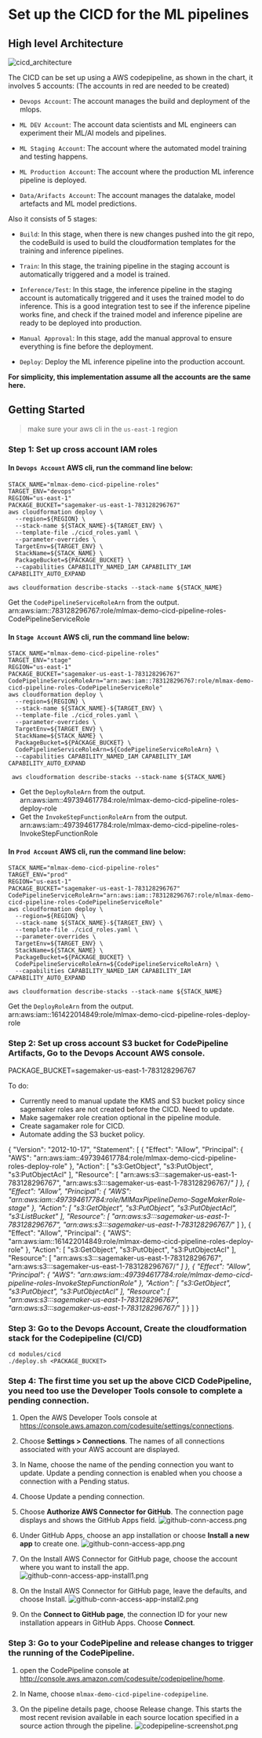 # Set up the CICD for the ML pipelines

## High level Architecture

![cicd_architecture](images/cicd_architecture.png)

The CICD can be set up using a AWS codepipeline, as shown in the chart, it involves 5 accounts: (The accounts in red are needed to be created)

- `Devops Account`: The account manages the build and deployment of the mlops.

- `ML DEV Account`: The account data scientists and ML engineers can experiment their ML/AI models and pipelines.

- `ML Staging Account`: The account where the automated model training and testing happens.

- `ML Production Account`: The account where the production ML inference pipeline is deployed.

- `Data/Arifacts Account`: The account manages the datalake, model artefacts and ML model predictions.

Also it consists of 5 stages:

- `Build`: In this stage, when there is new changes pushed into the git repo, the codeBuild is used to build the cloudformation templates for the training and inference pipelines.

- `Train`: In this stage, the training pipeline in the staging account is automatically triggered and a model is trained.

- `Inference/Test`: In this stage, the inference pipeline in the staging account is automatically triggered and it uses the trained model to do inference. This is a good integration test to see if the inference pipeline works fine, and check if the trained model and inference pipeline are ready to be deployed into production.

- `Manual Approval`: In this stage, add the manual approval to ensure everything is fine before the deployment.

- `Deploy`: Deploy the ML inference pipeline into the production account.

**For simplicity, this implementation assume all the accounts are the same here.**

## Getting Started
> make sure your aws cli in the `us-east-1` region

### Step 1: Set up cross account IAM roles

#### In `Devops Account` AWS cli, run the command line below:


    STACK_NAME="mlmax-demo-cicd-pipeline-roles"
    TARGET_ENV="devops"
    REGION="us-east-1"
    PACKAGE_BUCKET="sagemaker-us-east-1-783128296767"
    aws cloudformation deploy \
      --region=${REGION} \
      --stack-name ${STACK_NAME}-${TARGET_ENV} \
      --template-file ./cicd_roles.yaml \
      --parameter-overrides \
      TargetEnv=${TARGET_ENV} \
      StackName=${STACK_NAME} \
      PackageBucket=${PACKAGE_BUCKET} \
      --capabilities CAPABILITY_NAMED_IAM CAPABILITY_IAM CAPABILITY_AUTO_EXPAND
      
    aws cloudformation describe-stacks --stack-name ${STACK_NAME}

Get the `CodePipelineServiceRoleArn` from the output. arn:aws:iam::783128296767:role/mlmax-demo-cicd-pipeline-roles-CodePipelineServiceRole
   
#### In `Stage Account` AWS cli, run the command line below:

    STACK_NAME="mlmax-demo-cicd-pipeline-roles"
    TARGET_ENV="stage"
    REGION="us-east-1"
    PACKAGE_BUCKET="sagemaker-us-east-1-783128296767"
    CodePipelineServiceRoleArn="arn:aws:iam::783128296767:role/mlmax-demo-cicd-pipeline-roles-CodePipelineServiceRole"
    aws cloudformation deploy \
      --region=${REGION} \
      --stack-name ${STACK_NAME}-${TARGET_ENV} \
      --template-file ./cicd_roles.yaml \
      --parameter-overrides \
      TargetEnv=${TARGET_ENV} \
      StackName=${STACK_NAME} \
      PackageBucket=${PACKAGE_BUCKET} \
      CodePipelineServiceRoleArn=${CodePipelineServiceRoleArn} \
      --capabilities CAPABILITY_NAMED_IAM CAPABILITY_IAM CAPABILITY_AUTO_EXPAND
     
     aws cloudformation describe-stacks --stack-name ${STACK_NAME}

- Get the `DeployRoleArn` from the output. arn:aws:iam::497394617784:role/mlmax-demo-cicd-pipeline-roles-deploy-role
- Get the `InvokeStepFunctionRoleArn` from the output. arn:aws:iam::497394617784:role/mlmax-demo-cicd-pipeline-roles-InvokeStepFunctionRole

#### In `Prod Account` AWS cli, run the command line below:


    STACK_NAME="mlmax-demo-cicd-pipeline-roles"
    TARGET_ENV="prod"
    REGION="us-east-1"
    PACKAGE_BUCKET="sagemaker-us-east-1-783128296767"
    CodePipelineServiceRoleArn="arn:aws:iam::783128296767:role/mlmax-demo-cicd-pipeline-roles-CodePipelineServiceRole"
    aws cloudformation deploy \
      --region=${REGION} \
      --stack-name ${STACK_NAME}-${TARGET_ENV} \
      --template-file ./cicd_roles.yaml \
      --parameter-overrides \
      TargetEnv=${TARGET_ENV} \
      StackName=${STACK_NAME} \
      PackageBucket=${PACKAGE_BUCKET} \
      CodePipelineServiceRoleArn=${CodePipelineServiceRoleArn} \
      --capabilities CAPABILITY_NAMED_IAM CAPABILITY_IAM CAPABILITY_AUTO_EXPAND
    
    aws cloudformation describe-stacks --stack-name ${STACK_NAME}

Get the `DeployRoleArn` from the output. arn:aws:iam::161422014849:role/mlmax-demo-cicd-pipeline-roles-deploy-role

### Step 2: Set up cross account S3 bucket for CodePipeline Artifacts, Go to the Devops Account AWS console.
PACKAGE_BUCKET=sagemaker-us-east-1-783128296767

To do:
- Currently need to manual update the KMS and S3 bucket policy since sagemaker roles are not created before the CICD. Need to update.
- Make sagemaker role creation optional in the pipeline module.
- Create sagamaker role for CICD.
- Automate adding the S3 bucket policy.

{
    "Version": "2012-10-17",
    "Statement": [
        {
            "Effect": "Allow",
            "Principal": {
                "AWS": "arn:aws:iam::497394617784:role/mlmax-demo-cicd-pipeline-roles-deploy-role"
            },
            "Action": [
                "s3:GetObject",
                "s3:PutObject",
                "s3:PutObjectAcl"
            ],
            "Resource": [
                "arn:aws:s3:::sagemaker-us-east-1-783128296767",
                "arn:aws:s3:::sagemaker-us-east-1-783128296767/*"
            ]
        },
        {
            "Effect": "Allow",
            "Principal": {
                "AWS": "arn:aws:iam::497394617784:role/MlMaxPipelineDemo-SageMakerRole-stage"
            },
            "Action": [
                "s3:GetObject",
                "s3:PutObject",
                "s3:PutObjectAcl",
                "s3:ListBucket"
            ],
            "Resource": [
                "arn:aws:s3:::sagemaker-us-east-1-783128296767",
                "arn:aws:s3:::sagemaker-us-east-1-783128296767/*"
            ]
        },
        {
            "Effect": "Allow",
            "Principal": {
                "AWS": "arn:aws:iam::161422014849:role/mlmax-demo-cicd-pipeline-roles-deploy-role"
            },
            "Action": [
                "s3:GetObject",
                "s3:PutObject",
                "s3:PutObjectAcl"
            ],
            "Resource": [
                "arn:aws:s3:::sagemaker-us-east-1-783128296767",
                "arn:aws:s3:::sagemaker-us-east-1-783128296767/*"
            ]
        },
        {
            "Effect": "Allow",
            "Principal": {
                "AWS": "arn:aws:iam::497394617784:role/mlmax-demo-cicd-pipeline-roles-InvokeStepFunctionRole"
            },
            "Action": [
                "s3:GetObject",
                "s3:PutObject",
                "s3:PutObjectAcl"
            ],
            "Resource": [
                "arn:aws:s3:::sagemaker-us-east-1-783128296767",
                "arn:aws:s3:::sagemaker-us-east-1-783128296767/*"
            ]
        }
    ]
}

### Step 3: Go to the Devops Account, Create the cloudformation stack for the Codepipeline (CI/CD)

    cd modules/cicd
    ./deploy.sh <PACKAGE_BUCKET>
    
### Step 4: The first time you set up the above CICD CodePipeline, you need too use the Developer Tools console to complete a pending connection.
1. Open the AWS Developer Tools console at https://console.aws.amazon.com/codesuite/settings/connections.

2. Choose **Settings > Connections**. The names of all connections associated with your AWS account are displayed.

3. In Name, choose the name of the pending connection you want to update. Update a pending connection is enabled when you choose a connection with a Pending status.

4. Choose Update a pending connection.
    
5. Choose **Authorize AWS Connector for GitHub**. The connection page displays and shows the GitHub Apps field.
![github-conn-access.png](images/github-conn-access.png)

6. Under GitHub Apps, choose an app installation or choose **Install a new app** to create one.
![github-conn-access-app.png](images/github-conn-access-app.png)

7. On the Install AWS Connector for GitHub page, choose the account where you want to install the app.
![github-conn-access-app-install1.png](images/github-conn-access-app-install1.png)

8. On the Install AWS Connector for GitHub page, leave the defaults, and choose Install.
![github-conn-access-app-install2.png](images/github-conn-access-app-install2.png)

9. On the **Connect to GitHub page**, the connection ID for your new installation appears in GitHub Apps. Choose **Connect**.

### Step 3: Go to your CodePipeline and release changes to trigger the running of the CodePipeline.
1. open the CodePipeline console at http://console.aws.amazon.com/codesuite/codepipeline/home.

2. In Name, choose `mlmax-demo-cicd-pipeline-codepipeline`.

3. On the pipeline details page, choose Release change. This starts the most recent revision available in each source location specified in a source action through the pipeline.
![codepipeline-screenshot.png](images/codepipeline-screenshot.png)
